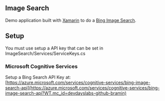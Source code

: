 ## Image Search 

Demo application built with [Xamarin](https://visualstudio.microsoft.com/xamarin?WT.mc_id=devdayslabs-github-bramin) to do a [Bing Image Search](https://azure.microsoft.com/services/cognitive-services/bing-image-search-api?WT.mc_id=devdayslabs-github-bramin).

## Setup

You must use setup a API key that can be set in ImageSearch/Services/ServiceKeys.cs

### Microsoft Cognitive Services

Setup a Bing Search API Key at: [https://azure.microsoft.com/services/cognitive-services/bing-image-search-api](https://azure.microsoft.com/services/cognitive-services/bing-image-search-api?WT.mc_id=devdayslabs-github-bramin)
